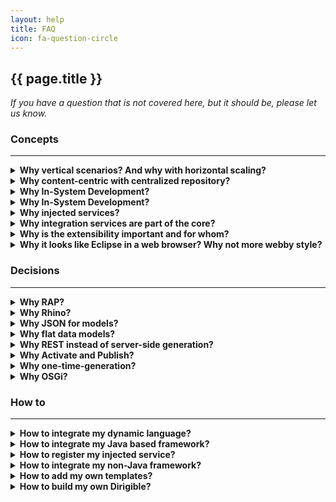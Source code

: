 ```yaml
---
layout: help
title: FAQ
icon: fa-question-circle
---
```


{{ page.title }}
---

*If you have a question that is not covered here, but it should be, please let us know.* 


### **Concepts**
***

<details>
<summary><b>Why vertical scenarios? And why with horizontal scaling?</b></summary>
- Covering end-to-end scenarios including all the application layers from architecture perspective as well as all the development process phases from project management perspective<br>
- All or nothing – partial doesn't count <br>
- Equal runtime instances based on a single content package for simple and reliable management <br>
</details>
<details>
<summary><b>Why content-centric with centralized repository?</b></summary>
- All artifacts are in a single repository <br>
- Operational repository vs SCM repository. During development process is used IO optimized repository. After the code is ready it is committed to SCM - version, inspection and support optimized repository. <br>
- Simple life-cycle management and transport <br>
- Workspace, Sandbox, Public Registry separation based on the development life-cycle phases <br>
</details>
<details>
<summary><b>Why In-System Development?</b></summary>
In-System Development is a programming model used when you work directly on a live system.<br>
- Avoid the side-effects of a simulated (local) environment by working on a live system <br>
- Access to the live data via the same channel which will be used in production<br>
- All the dependencies and integrations are on place as they will be in production <br>
- Shortest development turn-around time <br>
- Short life-cycle management process<br>
</details>
<details>
<summary><b>Why In-System Development?</b></summary>
- Perfect match to Dynamic Applications - built for change<br>
- Can interpret (rather than compile) the execution of tasks<br>
- Existing smooth integration within the web servers<br>
- No restart required</br>
- Java is also supported (javax.tools.*)<br>
</details>
<details>
<summary><b>Why injected services?</b></summary>
- Available out-of-the-box for developers – request, response, datasource, http, storage, wiki, indexer, repository, user, etc.<br>
- Standardized API for cloud developers<br>
- Different language's implementations are possible integrated via the extension point<br>
- Different provider's implementations can be exposed to developers on their cloud<br>
</details>
<details>
<summary><b>Why integration services are part of the core?</b></summary>
- Cloud applications usually are extensions to a packaged software (on-premise or on-demand)<br>
- Re-use of 3-thd party services is very often in this context<br>
- Replication use-case - major scenario for on-premise to on-demand cross-platform applications <br>
- Scheduled jobs as asynchronous activities usually needed<br>
- Semantic separation of integration and orchestration services from the other general purpose services<br>
</details>
<details>
<summary><b>Why is the extensibility important and for whom?</b></summary>
- Software vendor's code vs customer's specific extension's code<br>
- Update and Upgrade issues<br>
- Business agility depends on the process change -ability<br>
- Bilateral extension-points and extensions descriptors<br>
</details>
<details>
<summary><b>Why it looks like Eclipse in a web browser? Why not more webby style?</b></summary>
- Lower barrier for Eclipse developers<br>
- Overall experience comfortable for developers proven for years from on-premise tools<br>
- Using of Workbench API and concepts<br>
- There are some alternatives already available for the „webby“ guys<br>
</details>


### **Decisions**
***
<details>
<summary><b>Why RAP?</b></summary>
<a href="http://eclipse.org/rap/">RAP</a> is an Eclipse framework providing a rendering of the user interface for standard SWT/JFace widgets remotely e.g. in a browser. It brings for us:<br>
- Mature and reliable API to develop against<br>
- Stable framework with great support<br>
- Standard modularization – OSGi, plugins<br>
- Writing mostly in pure Java with all the benefits it brings by itself<br>
- Single sourcing - reuse of existing functionality written as Eclipse plugins<br>
- Possibility to integrate non-Java modules as well (pure client side HTML and JavaScript) via the browser component<br>
- Most productive web framework for more complex use-cases like development environments, administration tools, etc.<br>
</details>
<details>
<summary><b>Why Rhino?</b></summary>
<a href="https://developer.mozilla.org/en-US/docs/Mozilla/Projects/Rhino">Rhino</a> is JavaScript engine written in Java. We use it as default scripting engine because:<br>
- Mature and stable framework<br>
- Supports <a href="http://wiki.commonjs.org/wiki/CommonJS">CommonJS</a> for dynamic loading of modules<br>
- Built-in debugger with simple API<br>
- Possibility to invoke standard Java objects directly <br>
</details>
<details>
<summary><b>Why JSON for models?</b></summary>
<a href="http://www.json.org/">JSON</a> is very simple data exchange format. We have chosen it for the standard format for all the models. For us it is:<br>
- Simple enough and human readable/writable<br>
- Support by mature frameworks for parsing/serializing<br>
- Quite popular and proved in web applications context <br>
</details>
<details>
<summary><b>Why flat data models?</b></summary>
We use entity-relational data model because:<br>
- Proved by many business applications for years<br>
- Straight forward implementation on relational-database<br>
- Easy to understand and use by the developers<br>
- Tools for it are also simple and easy to use <br>
</details>
<details>
<summary><b>Why REST instead of server-side generation?</b></summary>
We leverage the use of REST paradigm for the cloud applications created with the toolkit. There are quite enough reasons for these already well described in blogs related to Web 2.0. For us the strong difference is:<br>
- Clean separation of the data services from the user interface<br>
- Independent development of both including easy mocking<br>
- Possibility of reuse and/or composition of services in different user interfaces<br>
- Possibility of UI-less integration if needed<br>
- Better operation and support <br>
</details>
<details>
<summary><b>Why Activate and Publish?</b></summary>
- Supporting sand-boxing is quite nice feature for developers. It is used during development for quick testing.<br>
- The sand-box is per user and it get ready on "Activation".<br>
- "Publish" transfer the artifacts to the central Registry for productive use - one for all.<br>
</details>
<details>
<summary><b>Why one-time-generation?</b></summary>
- It is enough to boost productivity<br>
- MDA failed, isn't it?<br>
</details>
<details>
<summary><b>Why OSGi?</b></summary>
The only real modularization framework for Java nowadays, isn't it?
</details>


### **How to**
***
<details>
<summary><b>How to integrate my dynamic language?</b></summary>
- Have a look at `org.eclipse.dirigible/org.eclipse.dirigible.parent/runtime/org.eclipse.dirigible.runtime.groovy` plugin for runtime integration<br>
- Register your own script executor provider by `org.eclipse.dirigible.runtime.scripting.IScriptExecutorProvider`<br>
- Create your own Apache Velocity based templates for your language and register them using `org.eclipse.dirigible.ide.template.type` extension point <br>   
</details>
<details>
<summary><b>How to integrate my Java based framework?</b></summary>
 - It is even simpler - wrap it as OSGi plugin (if it isn't already) and add it during the packaging phase as a regular OSGi plugin packaged in a WAR file.<br>
</details>
<details>
<summary><b>How to register my injected service?</b></summary>
 Once you make the your injected service available as OSGi plugin packaged into your WAR file, you can use the interface `org.eclipse.dirigible.runtime.scripting.IContextService` to register it. Actual configurations should be similar to ones at `org.eclipse.dirigible.runtime.wiki` plugin.
</details>
<details>
<summary><b>How to integrate my non-Java framework?</b></summary>
 It depends on the particular framework. Usually it is via the "Command" feature. Please, contact us in case of interest.
</details>
<details>
<summary><b>How to add my own templates?</b></summary>
 Use `org.eclipse.dirigible.ide.template.type` extension point similar as in `org.eclipse.dirigible.ide.template.ui.*` plugins.
</details>
<details>
<summary><b>How to build my own Dirigible?</b></summary>
 You can choose which plugins to include in your own target platform from the Dirigible update sites:<br>
- <a href="http://dirigible.io/p2/bridge/">http://dirigible.io/p2/bridge/</a><br>
- <a href="http://dirigible.io/p2/external/">http://dirigible.io/p2/external/</a><br>
- <a href="http://dirigible.io/p2/ide/">http://dirigible.io/p2/ide/</a><br>
- <a href="http://dirigible.io/p2/lib/">http://dirigible.io/p2/lib/</a><br>
- <a href="http://dirigible.io/p2/repository/">http://dirigible.io/p2/repository/</a><br>
- <a href="http://dirigible.io/p2/runtime/">http://dirigible.io/p2/runtime/</a><br>
</details>

